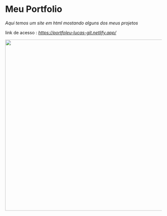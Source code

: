 # Meu Portfolio

*Aqui temos um site em html mostando alguns dos meus projetos*

link de acesso : *https://portfoleu-lucas-git.netlify.app/*

<div align="center">
<img src="https://github.com/Lucas836-hub/Meu-Portfolio/assets/70550900/0ad3df83-515d-47b4-b376-b83156692c33" height="550px" />
</div>
